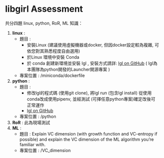 # libgirl Assessment

共分四題 linux, python, RoR, ML 知識：

1. **linux** : 
	* 題目 :
		* 安裝Linux (建議使用虛擬機器或docker, 但因docker設定較為複雜, 可依您對其熟悉程度自由選用)	 
		* 於Linux 環境中安裝 Conda
		* 於 conda 創建新環境並安裝 lgl , 安裝方式請詳: [lgl on GitHub](https://github.com/libgirlenterprise/lgl.git) ( lgl為本團隊為python開發的Launcher開源專案 )
	* 專案位置 : /miniconda/dockerfile
2. **python** : 
	* 題目 :
		* 修改lgl的程式碼 (使用git clone), 將lgl run (包含lgl install) 從使用conda改成使用pipenv, 並經測試 (可擇任意python專案)確定改後可正常運作
		* [lgl on GitHub](https://github.com/libgirlenterprise/lgl.git)
	* 專案位置 : /python
3. **RoR** : 此為現場測試
4. **ML** : 
	* 題目 : Explain VC dimension (with growth function and VC-entropy if possible) and explain the VC dimension of the ML algorithm you’re familiar with. 
	* 專案位置 : /VC_dimension